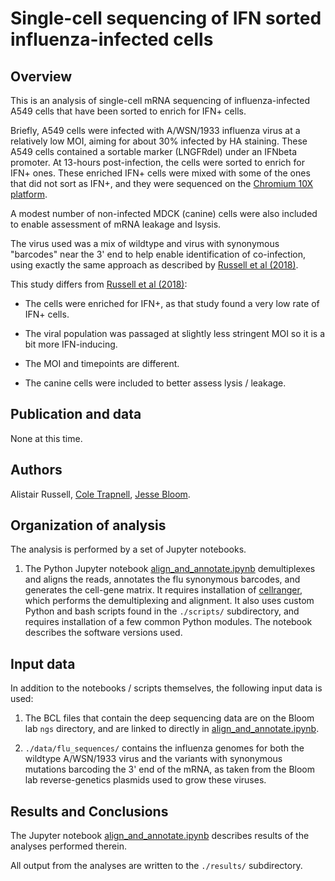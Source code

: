 # Single-cell sequencing of IFN sorted influenza-infected cells

## Overview
This is an analysis of single-cell mRNA sequencing of influenza-infected A549 cells that have been sorted to enrich for IFN+ cells.

Briefly, A549 cells were infected with A/WSN/1933 influenza virus at a relatively low MOI, aiming for about 30% infected by HA staining.
These A549 cells contained a sortable marker (LNGFRdel) under an IFNbeta promoter.
At 13-hours post-infection, the cells were sorted to enrich for IFN+ ones. 
These enriched IFN+ cells were mixed with some of the ones that did not sort as IFN+, and they were sequenced on the [Chromium 10X platform](https://www.10xgenomics.com/single-cell/).

A modest number of non-infected MDCK (canine) cells were also included to enable assessment of mRNA leakage and lsysis.

The virus used was a mix of wildtype and virus with synonymous "barcodes" near the 3' end to help enable identification of co-infection, using exactly the same approach as described by [Russell et al (2018)][].

This study differs from [Russell et al (2018)][]:

  - The cells were enriched for IFN+, as that study found a very low rate of IFN+ cells.

  - The viral population was passaged at slightly less stringent MOI so it is a bit more IFN-inducing.

  - The MOI and timepoints are different.

  - The canine cells were included to better assess lysis / leakage.

## Publication and data
None at this time.

## Authors
Alistair Russell, [Cole Trapnell](http://cole-trapnell-lab.github.io/), [Jesse Bloom](https://research.fhcrc.org/bloom/en.html).

## Organization of analysis
The analysis is performed by a set of Jupyter notebooks.

1. The Python Jupyter notebook [align_and_annotate.ipynb][] demultiplexes and aligns the reads, annotates the flu synonymous barcodes, and generates the cell-gene matrix. It requires installation of [cellranger](https://support.10xgenomics.com/single-cell-gene-expression/software/pipelines/latest/what-is-cell-ranger), which performs the demultiplexing and alignment. It also uses custom Python and bash scripts found in the `./scripts/` subdirectory, and requires installation of a few common Python modules. The notebook describes the software versions used. 

## Input data
In addition to the notebooks / scripts themselves, the following input data is used:

1. The BCL files that contain the deep sequencing data are on the Bloom lab `ngs` directory, and are linked to directly in [align_and_annotate.ipynb][].

2. `./data/flu_sequences/` contains the influenza genomes for both the wildtype A/WSN/1933 virus and the variants with synonymous mutations barcoding the 3' end of the mRNA, as taken from the Bloom lab reverse-genetics plasmids used to grow these viruses.

## Results and Conclusions
The Jupyter notebook [align_and_annotate.ipynb][] describes results of the analyses performed therein.

All output from the analyses are written to the `./results/` subdirectory.

[align_and_annotate.ipynb]: align_and_annotate.ipynb
[monocle_analysis.ipynb]: monocle_analysis.ipynb
[Monocle]: http://cole-trapnell-lab.github.io/monocle-release/
[Russell et al (2018)]: https://doi.org/10.7554/eLife.32303
